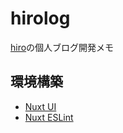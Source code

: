 # hirolog
[hiro](https://x.com/hiro_xre)の個人ブログ開発メモ

## 環境構築
* [Nuxt UI](https://zenn.dev/comm_vue_nuxt/articles/setup-nuxt-ui-and-nuxt-ui-pro)
* [Nuxt ESLint](https://zenn.dev/comm_vue_nuxt/articles/setup-nuxt-eslint-in-nuxt-ui)
